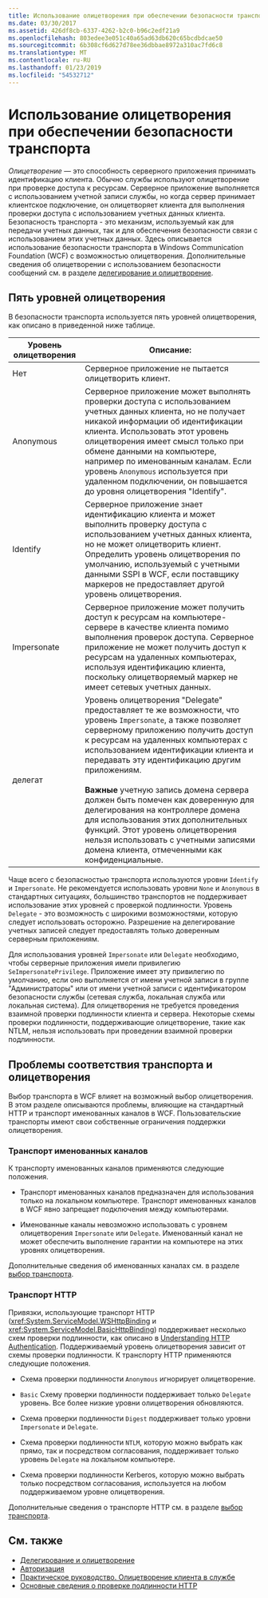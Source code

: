 ```yaml
---
title: Использование олицетворения при обеспечении безопасности транспорта
ms.date: 03/30/2017
ms.assetid: 426df8cb-6337-4262-b2c0-b96c2edf21a9
ms.openlocfilehash: 803edee3e051c40a65ad63db620c65bcdbdcae50
ms.sourcegitcommit: 6b308cf6d627d78ee36dbbae8972a310ac7fd6c8
ms.translationtype: MT
ms.contentlocale: ru-RU
ms.lasthandoff: 01/23/2019
ms.locfileid: "54532712"
---
```

# <a name="using-impersonation-with-transport-security"></a>Использование олицетворения при обеспечении безопасности транспорта
*Олицетворение* — это способность серверного приложения принимать идентификацию клиента. Обычно службы используют олицетворение при проверке доступа к ресурсам. Серверное приложение выполняется с использованием учетной записи службы, но когда сервер принимает клиентское подключение, он олицетворяет клиента для выполнения проверки доступа с использованием учетных данных клиента. Безопасность транспорта - это механизм, используемый как для передачи учетных данных, так и для обеспечения безопасности связи с использованием этих учетных данных. Здесь описывается использование безопасности транспорта в Windows Communication Foundation (WCF) с возможностью олицетворения. Дополнительные сведения об олицетворении с использованием безопасности сообщений см. в разделе [делегирование и олицетворение](../../../../docs/framework/wcf/feature-details/delegation-and-impersonation-with-wcf.md).  
  
## <a name="five-impersonation-levels"></a>Пять уровней олицетворения  
 В безопасности транспорта используется пять уровней олицетворения, как описано в приведенной ниже таблице.  
  
|Уровень олицетворения|Описание:|  
|-------------------------|-----------------|  
|Нет|Серверное приложение не пытается олицетворить клиент.|  
|Anonymous|Серверное приложение может выполнять проверки доступа с использованием учетных данных клиента, но не получает никакой информации об идентификации клиента. Использовать этот уровень олицетворения имеет смысл только при обмене данными на компьютере, например по именованным каналам. Если уровень `Anonymous` используется при удаленном подключении, он повышается до уровня олицетворения "Identify".|  
|Identify|Серверное приложение знает идентификацию клиента и может выполнить проверку доступа с использованием учетных данных клиента, но не может олицетворить клиент. Определить уровень олицетворения по умолчанию, используемый с учетными данными SSPI в WCF, если поставщику маркеров не предоставляет другой уровень олицетворения.|  
|Impersonate|Серверное приложение может получить доступ к ресурсам на компьютере-сервере в качестве клиента помимо выполнения проверок доступа. Серверное приложение не может получить доступ к ресурсам на удаленных компьютерах, используя идентификацию клиента, поскольку олицетворяемый маркер не имеет сетевых учетных данных.|  
|делегат|Уровень олицетворения "Delegate" предоставляет те же возможности, что уровень `Impersonate`, а также позволяет серверному приложению получить доступ к ресурсам на удаленных компьютерах с использованием идентификации клиента и передавать эту идентификацию другим приложениям.<br /><br /> **Важные** учетную запись домена сервера должен быть помечен как доверенную для делегирования на контроллере домена для использования этих дополнительных функций. Этот уровень олицетворения нельзя использовать с учетными записями домена клиента, отмеченными как конфиденциальные.|  
  
 Чаще всего с безопасностью транспорта используются уровни `Identify` и `Impersonate`. Не рекомендуется использовать уровни `None` и `Anonymous` в стандартных ситуациях, большинство транспортов не поддерживает использование этих уровней с проверкой подлинности. Уровень `Delegate` - это возможность с широкими возможностями, которую следует использовать осторожно. Разрешение на делегирование учетных записей следует предоставлять только доверенным серверным приложениям.  
  
 Для использования уровней `Impersonate` или `Delegate` необходимо, чтобы серверные приложения имели привилегию `SeImpersonatePrivilege`. Приложение имеет эту привилегию по умолчанию, если оно выполняется от имени учетной записи в группе "Администраторы" или от имени учетной записи с идентификатором безопасности службы (сетевая служба, локальная служба или локальная система). Для олицетворения не требуется проведения взаимной проверки подлинности клиента и сервера. Некоторые схемы проверки подлинности, поддерживающие олицетворение, такие как NTLM, нельзя использовать при проведении взаимной проверки подлинности.  
  
## <a name="transport-specific-issues-with-impersonation"></a>Проблемы соответствия транспорта и олицетворения  
 Выбор транспорта в WCF влияет на возможный выбор олицетворения. В этом разделе описываются проблемы, влияющие на стандартный HTTP и транспорт именованных каналов в WCF. Пользовательские транспорты имеют свои собственные ограничения поддержки олицетворения.  
  
### <a name="named-pipe-transport"></a>Транспорт именованных каналов  
 К транспорту именованных каналов применяются следующие положения.  
  
-   Транспорт именованных каналов предназначен для использования только на локальном компьютере. Транспорт именованных каналов в WCF явно запрещает подключения между компьютерами.  
  
-   Именованные каналы невозможно использовать с уровнем олицетворения `Impersonate` или `Delegate`. Именованный канал не может обеспечить выполнение гарантии на компьютере на этих уровнях олицетворения.  
  
 Дополнительные сведения об именованных каналах см. в разделе [выбор транспорта](../../../../docs/framework/wcf/feature-details/choosing-a-transport.md).  
  
### <a name="http-transport"></a>Транспорт HTTP  
 Привязки, использующие транспорт HTTP (<xref:System.ServiceModel.WSHttpBinding> и <xref:System.ServiceModel.BasicHttpBinding>) поддерживает несколько схем проверки подлинности, как описано в [Understanding HTTP Authentication](../../../../docs/framework/wcf/feature-details/understanding-http-authentication.md). Поддерживаемый уровень олицетворения зависит от схемы проверки подлинности. К транспорту HTTP применяются следующие положения.  
  
-   Схема проверки подлинности `Anonymous` игнорирует олицетворение.  
  
-   `Basic` Схему проверки подлинности поддерживает только `Delegate` уровень. Все более низкие уровни олицетворения обновляются.  
  
-   Схема проверки подлинности `Digest` поддерживает только уровни `Impersonate` и `Delegate`.  
  
-   Схема проверки подлинности `NTLM`, которую можно выбрать как прямо, так и посредством согласования, поддерживает только уровень `Delegate` на локальном компьютере.  
  
-   Схема проверки подлинности Kerberos, которую можно выбрать только посредством согласования, используется на любом поддерживаемом уровне олицетворения.  
  
 Дополнительные сведения о транспорте HTTP см. в разделе [выбор транспорта](../../../../docs/framework/wcf/feature-details/choosing-a-transport.md).  
  
## <a name="see-also"></a>См. также
- [Делегирование и олицетворение](../../../../docs/framework/wcf/feature-details/delegation-and-impersonation-with-wcf.md)
- [Авторизация](../../../../docs/framework/wcf/feature-details/authorization-in-wcf.md)
- [Практическое руководство. Олицетворение клиента в службе](../../../../docs/framework/wcf/how-to-impersonate-a-client-on-a-service.md)
- [Основные сведения о проверке подлинности HTTP](../../../../docs/framework/wcf/feature-details/understanding-http-authentication.md)
